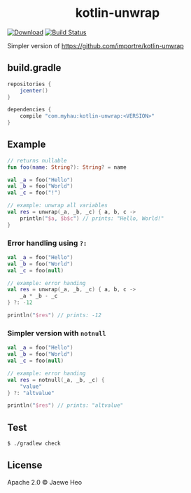 <h1 align="center">kotlin-unwrap</h1>

[![Download][bintray-badge]][bintray-version]
[![Build Status][travis-badge]][travis-url]

Simpler version of https://github.com/importre/kotlin-unwrap


## build.gradle

```gradle
repositories {
    jcenter()
}

dependencies {
    compile "com.myhau:kotlin-unwrap:<VERSION>"
}
```


## Example

```kotlin
// returns nullable
fun foo(name: String?): String? = name

val _a = foo("Hello")
val _b = foo("World")
val _c = foo("!")

// example: unwrap all variables
val res = unwrap(_a, _b, _c) { a, b, c ->
    println("$a, $b$c") // prints: "Hello, World!"
}
```

### Error handling using `?:`

```kotlin
val _a = foo("Hello")
val _b = foo("World")
val _c = foo(null)

// example: error handing
val res = unwrap(_a, _b, _c) { a, b, c ->
    _a * _b - _c
} ?: -12

println("$res") // prints: -12 
```


### Simpler version with `notnull`

```kotlin
val _a = foo("Hello")
val _b = foo("World")
val _c = foo(null)

// example: error handing
val res = notnull(_a, _b, _c) {
    "value"
} ?: "altvalue"

println("$res") // prints: "altvalue"
```

## Test

```sh
$ ./gradlew check
```


## License

Apache 2.0 © Jaewe Heo




[bintray-badge]: https://api.bintray.com/packages/myhau/kotlin-unwrap/kotlin-unwrap/images/download.svg
[bintray-version]: https://bintray.com/myhau/kotlin-unwrap/kotlin-unwrap/_latestVersion
[travis-badge]: https://travis-ci.org/myhau/kotlin-unwrap.svg?branch=master
[travis-url]: https://travis-ci.org/myhau/kotlin-unwrap
